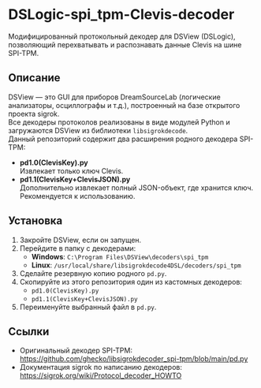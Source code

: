 # DSLogic-spi_tpm-Clevis-decoder
Модифицированный протокольный декодер для DSView (DSLogic), позволяющий перехватывать и распознавать данные Clevis на шине SPI-TPM.

## Описание

DSView — это GUI для приборов DreamSourceLab (логические анализаторы, осциллографы и т.д.), построенный на базе открытого проекта sigrok.  
Все декодеры протоколов реализованы в виде модулей Python и загружаются DSView из библиотеки `libsigrokdecode`.  
Данный репозиторий содержит два расширения родного декодера SPI-TPM:

- **pd1.0(ClevisKey).py**  
  Извлекает только ключ Clevis.
- **pd1.1(ClevisKey+ClevisJSON).py**  
  Дополнительно извлекает полный JSON-объект, где хранится ключ. Рекомендуется к использованию.

## Установка

1. Закройте DSView, если он запущен.
2. Перейдите в папку с декодерами:
   - **Windows**: `C:\Program Files\DSView\decoders\spi_tpm`
   - **Linux**: `/usr/local/share/libsigrokdecode4DSL/decoders/spi_tpm`
3. Сделайте резервную копию родного `pd.py`.
4. Скопируйте из этого репозитория один из кастомных декодеров:
   - `pd1.0(ClevisKey).py`
   - `pd1.1(ClevisKey+ClevisJSON).py`
5. Переименуйте выбранный файл в `pd.py`.

## Ссылки

- Оригинальный декодер SPI-TPМ:  
  https://github.com/ghecko/libsigrokdecoder_spi-tpm/blob/main/pd.py
- Документация sigrok по написанию декодеров:  
  https://sigrok.org/wiki/Protocol_decoder_HOWTO
